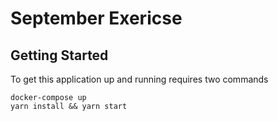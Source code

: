 # September Exericse

## Getting Started

To get this application up and running requires two commands

```
docker-compose up
yarn install && yarn start
```
